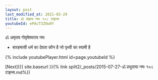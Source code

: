 ```yaml
---
layout: post
last_modified_at: 2021-03-29
title: ॐ सहाय नमः १०८ टाइम्स
youtubeId: ePAcT3ZOw9Y
---
```

 
 
 ॐ अमृतय गोवृषेश्वराय नमः  
 
 -  बारहमासी धर्म का देवता कौन है जो पृथ्वी का स्वामी है 
 
  
 
  
 
 
 
 
 
 


{% include youtubePlayer.html id=page.youtubeId %}
 
[Next]({{ site.baseurl }}{% link  split2/_posts/2015-07-27-ॐ प्रभूताया नमः १०८ टाइम्स.md%})
 
